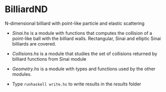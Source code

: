 # BilliardND
N-dimensional billiard with point-like particle and elastic scattering

* *Sinai.hs* is a module with functions that computes the collision of a point-like ball with the billiard walls. Rectangular, Sinai and elliptic Sinai billiards are covered.

* *Collisions.hs* is a module that studies the set of collisions returned by billiard functions from Sinai module

* *Geometry.hs* is a module with types and functions used by the other modules.

* Type `runhaskell write.hs` to write results in the *results* folder 

